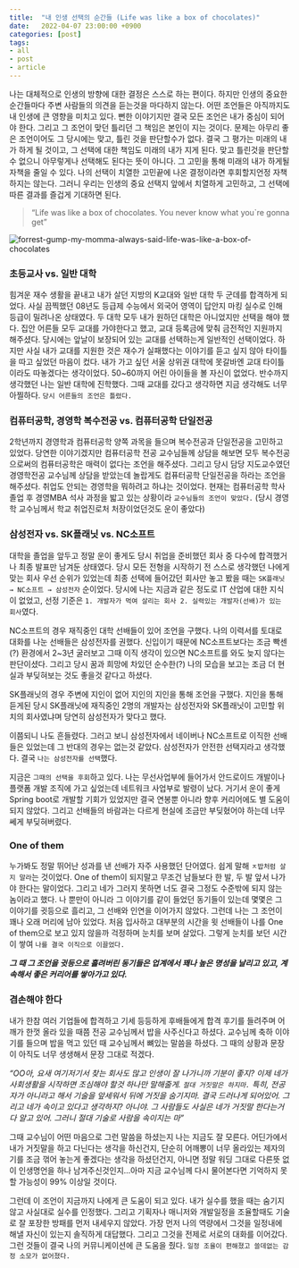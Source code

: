 ```yaml
---
title:  "내 인생 선택의 순간들 (Life was like a box of chocolates)"
date:   2022-04-07 23:00:00 +0900
categories: [post]
tags:
- all
- post
- article
---
```


나는 대체적으로 인생의 방향에 대한 결정은 스스로 하는 편이다. 하지만 인생의 중요한 순간들마다 주변 사람들의 의견을 듣는것을 마다하지 않는다. 어떤 조언들은 아직까지도 내 인생에 큰 영향을 미치고 있다. 뻔한 이야기지만 결국 모든 조언은 내가 중심이 되어야 한다. 그리고 그 조언이 맞던 틀리던 그 책임은 본인이 지는 것이다. 문제는 아무리 좋은 조언이어도 그 당시에는 맞고, 틀린 것을 판단할수가 없다. 결국 그 평가는 미래의 내가 하게 될 것이고, 그 선택에 대한 책임도 미래의 내가 지게 된다. 맞고 틀린것을 판단할 수 없으니 아무렇게나 선택해도 된다는 뜻이 아니다. 그 고민을 통해 미래의 내가 하게될 자책을 줄일 수 있다. 나의 선택이 치열한 고민끝에 나온 결정이라면 후회할지언정 자책하지는 않는다. 그러니 우리는 인생의 중요 선택지 앞에서 치열하게 고민하고, 그 선택에 따른 결과를 즐겁게 기대하면 된다.

> “Life was like a box of chocolates. You never know what you`re gonna get”

![forrest-gump-my-momma-always-said-life-was-like-a-box-of-chocolates](https://user-images.githubusercontent.com/6336815/162216449-e4e14bb2-8688-46ad-ba96-fac7b85a78de.gif)


### 초등교사 vs. 일반 대학

힘겨운 재수 생활을 끝내고 내가 살던 지방의 K교대와 일반 대학 두 군데를 합격하게 되었다. 사실 끔찍했던 08년도 등급제 수능에서 외국어 영역이 답안지 마킹 실수로 인해 등급이 밀려나온 상태였다. 두 대학 모두 내가 원하던 대학은 아니었지만 선택을 해야 했다. 집안 어른들 모두 교대를 가야한다고 했고, 교대 등록금에 맞춰 금전적인 지원까지 해주셨다. 당시에는 앞날이 보장되어 있는 교대를 선택하는게 일반적인 선택이었다. 하지만 사실 내가 교대를 지원한 것은 재수가 실패했다는 이야기를 듣고 싶지 않아 타이틀을 따고 싶었던 마음이 컸다. 내가 가고 싶던 서울 상위권 대학에 못갈바엔 교대 타이틀이라도 따놓겠다는 생각이었다. 50~60까지 어린 아이들을 볼 자신이 없었다. 반수까지 생각했던 나는 일반 대학에 진학했다. 그때 교대를 갔다고 생각하면 지금 생각해도 너무 아찔하다. `당시 어른들의 조언은 틀렸다.`

### 컴퓨터공학, 경영학 복수전공 vs. 컴퓨터공학 단일전공

2학년까지 경영학과 컴퓨터공학 양쪽 과목을 들으며 복수전공과 단일전공을 고민하고 있었다. 당연한 이야기겠지만 컴퓨터공학 전공 교수님들께 상담을 해보면 모두 복수전공으로써의 컴퓨터공학은 매력이 없다는 조언을 해주셨다. 그리고 당시 담당 지도교수였던 경영학전공 교수님께 상담을 받았는데 놀랍게도 컴퓨터공학 단일전공을 하라는 조언을 해주셨다. 취업도 안되는 경영학을 뭐하려고 하냐는 것이었다. 현재는 컴퓨터공학 학사 졸업 후 경영MBA 석사 과정을 밟고 있는 상황이라 `교수님들의 조언이 맞았다.` (당시 경영학 교수님께서 학교 취업진로처 처장이었던것도 운이 좋았다)

 

### 삼성전자 vs. SK플래닛 vs. NC소프트

대학을 졸업을 앞두고 정말 운이 좋게도 당시 취업을 준비했던 회사 중 다수에 합격했거나 최종 발표만 남겨둔 상태였다. 당시 모든 전형을 시작하기 전 스스로 생각했던 나에게 맞는 회사 우선 순위가 있었는데 최종 선택에 들어갔던 회사만 놓고 봤을 때는 `SK플래닛 → NC소프트 → 삼성전자` 순이었다. 당시에 나는 지금과 같은 정도로 IT 산업에 대한 지식이 없었고, 선정 기준은 `1. 개발자가 먹여 살리는 회사 2. 실력있는 개발자(선배)가 있는 회사`였다.

NC소프트의 경우 재직중인 대학 선배들이 있어 조언을 구했다. 나의 이력서를 토대로 대화를 나눈 선배들은 삼성전자를 권했다. 신입이기 때문에 NC소프트보다는 조금 빡센(?) 환경에서 2~3년 굴러보고 그때 이직 생각이 있으면 NC소프트를 와도 늦지 않다는 판단이셨다. 그리고 당시 꿈과 희망에 차있던 순수한(?) 나의 모습을 보고는 조금 더 현실과 부딪혀보는 것도 좋을것 같다고 하셨다.

SK플래닛의 경우 주변에 지인이 없어 지인의 지인을 통해 조언을 구했다. 지인을 통해 듣게된 당시 SK플래닛에 재직중인 2명의 개발자는 삼성전자와 SK플래닛이 고민할 위치의 회사였냐며 당연히 삼성전자가 맞다고 했다.

이쯤되니 나도 흔들렸다. 그러고 보니 삼성전자에서 네이버나 NC소프트로 이직한 선배들은 있었는데 그 반대의 경우는 없는것 같았다. 삼성전자가 안전한 선택지라고 생각했다. 결국 `나는 삼성전자를 선택`했다.

지금은 `그때의 선택을 후회`하고 있다. 나는 무선사업부에 들어가서 안드로이드 개발이나 플랫폼 개발 조직에 가고 싶었는데 네트워크 사업부로 발령이 났다. 거기서 운이 좋게 Spring boot로 개발할 기회가 있었지만 결국 연봉뿐 아니라 향후 커리어에도 별 도움이 되지 않았다. 그리고 선배들의 바람과는 다르게 현실에 조금만 부딪혔어야 하는데 너무 쎄게 부딪혀버렸다.

### One of them

누가봐도 정말 뛰어난 성과를 낸 선배가 자주 사용했던 단어였다. 쉽게 말해 `ㅈ밥처럼 살지 말라`는 것이었다. One of them이 되지말고 무조건 남들보다 한 발, 두 발 앞서 나가야 한다는 말이었다. 그리고 네가 그러지 못하면 너도 결국 그정도 수준밖에 되지 않는 놈이라고 했다. 나 뿐만이 아니라 그 이야기를 같이 들었던 동기들이 있는데 몇몇은 그 이야기를 귓등으로 흘리고, 그 선배와 인연을 이어가지 않았다. 그런데 나는 그 조언이 꽤나 오래 머리에 남아 있었다. 처음 입사하고 대부분의 시간을 윗 선배들이 나를 One of them으로 보고 있지 않을까 걱정하며 눈치를 보며 살았다. 그렇게 눈치를 보던 시간이 쌓여 `나를 결국 이직으로 이끌었다.` 

***그 때 그 조언을 귓등으로 흘려버린 동기들은 업계에서 꽤나 높은 명성을 날리고 있고, 계속해서 좋은 커리어를 쌓아가고 있다.***

### 겸손해야 한다

내가 한참 여러 기업들에 합격하고 기세 등등하게 후배들에게 합격 후기를 들려주며 어깨가 한껏 올라 있을 때쯤 전공 교수님께서 밥을 사주신다고 하셨다. 교수님께 축하 이야기를 들으며 밥을 먹고 있던 때 교수님께서 뼈있는 말씀을 하셨다. 그 때의 상황과 문장이 아직도 너무 생생해서 문장 그대로 적겠다.

*“OO아, 요새 여기저기서 찾는 회사도 많고 인생이 잘 나가니까 기분이 좋지? 이제 네가 사회생활을 시작하면 조심해야 할것 하나만 말해줄게. `절대 거짓말은 하지마.` 특히, 전공자가 아니라고 해서 기술을 앞세워서 뒤에 거짓을 숨기지마. 결국 드러나게 되어있어. 그리고 네가 속이고 있다고 생각하지? 아니야. 그 사람들도 사실은 네가 거짓말 한다는거 다 알고 있어. 그러니 절대 기술로 사람을 속이지는 마”*

그때 교수님이 어떤 마음으로 그런 말씀을 하셨는지 나는 지금도 잘 모른다. 어딘가에서 내가 거짓말을 하고 다닌다는 생각을 하신건지, 단순히 어깨뽕이 너무 올라있는 제자의 기를 조금 꺾어 놓는게 좋겠다는 생각을 하셨던건지, 아니면 정말 워딩 그대로 다른뜻 없이 인생명언을 하나 남겨주신것인지...아마 지금 교수님께 다시 물어본다면 기억하지 못할 가능성이 99% 이상일 것이다.

그런데 이 조언이 지금까지 나에게 큰 도움이 되고 있다. 내가 실수를 했을 때는 숨기지 않고 사실대로 실수를 인정했다. 그리고 기획자나 매니저와 개발일정을 조율할때도 기술로 잘 포장한 방패를 먼저 내세우지 않았다. 가장 먼저 나의 역량에서 그것을 일정내에 해낼 자신이 있는지 솔직하게 대답했다. 그리고 그것을 전제로 서로의 대화를 이어갔다. 그런 것들이 결국 나의 커뮤니케이션에 큰 도움을 줬다. `일정 조율이 편해졌고 쓸데없는 감정 소모가 없어졌다.`